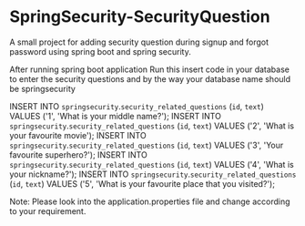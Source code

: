 # SpringSecurity-SecurityQuestion
A small project for adding security question during signup and forgot password using spring boot and spring security.

After running spring boot application Run this insert code in your database to enter the security questions and by the way your database 
name should be springsecurity

INSERT INTO `springsecurity`.`security_related_questions` (`id`, `text`) VALUES ('1', 'What is your middle name?');
INSERT INTO `springsecurity`.`security_related_questions` (`id`, `text`) VALUES ('2', 'What is your favourite movie');
INSERT INTO `springsecurity`.`security_related_questions` (`id`, `text`) VALUES ('3', 'Your favourite superhero?');
INSERT INTO `springsecurity`.`security_related_questions` (`id`, `text`) VALUES ('4', 'What is your nickname?');
INSERT INTO `springsecurity`.`security_related_questions` (`id`, `text`) VALUES ('5', 'What is your favourite place that you visited?');


Note: Please look into the application.properties file and change according to your requirement.
